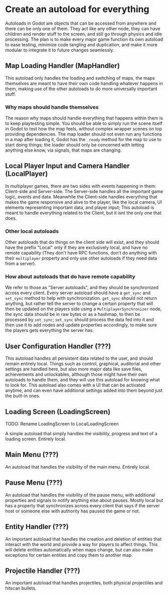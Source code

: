 # Create an autoload for everything

Autoloads in Godot are objects that can be accessed from anywhere and there can be only one of them. They act like any other node, they can have children and render stuff to the screen, and still go through physics and idle processing.
The plan is to make every major game function its own autoload to ease testing, minimize code tangling and duplication, and make it more modular to integrate it to future changes seamlessly.

## Map Loading Handler (MapHandler)
This autoload only handles the loading and switching of maps, the maps themselves are meant to have their own code handling whatever happens in them, making use of the other autoloads to do more universally important stuff.

### Why maps should handle themselves
The reason why maps should handle everything that happens within them is to keep playtesting simple. You should be able to simply run the scene itself in Godot to test how the map feels, without complex wrapper scenes on top providing dependencies. The map loader should not even run any functions in a map after loading it, Godot has the `_ready` method for the map to use to start doing things; the loader should only be concerned with letting anything else know, via signals, that maps are changing.

## Local Player Input and Camera Handler (LocalPlayer)
In multiplayer games, there are two sides with events happening in them: Client-side and Server-side. The Server-side handles all the important game logic, events and data. Meanwhile the Client-side handles everything that makes the game responsive and alive to the player, like the local camera, UI elements representing important data, and player input; This autoload is meant to handle everything related to the Client, but it isnt the only one that does. 

### Other local autoloads
Other autoloads that do things on the client side will exist, and they should have the prefix "Local" only if they are exclusively local, and have no remote capability (They don't have RPC functions, don't do anything with their `multiplayer` property and only use other autoloads if they need data from a server).

### How about autoloads that do have remote capability
We refer to those as "Server autoloads", and they should be synchronized across every client. Every server autoload should have a `get_sync` and `set_sync` method to help with synchronization. `get_sync` should not return anything, but rather tell the server to change a certain property that will then be updated on the players side using a `MultiplayerSynchronizer` node, the sync data should be in raw bytes or as a hashmap, to then be processed by `set_sync`; `set_sync` should process the data fed into it and then use it to add nodes and update properties accordingly, to make sure the players gets everything the server has.

## User Configuration Handler (???)
This autoload handles all persistent data related to the user, and should remain entirely local. Things such as control, graphical, auditorial and other settings are handled here, but also more major data like save files, achievements and unlockables, although those might have their own autoloads to handle them, and they will use this autoload for knowing what to look for.
This autoload also comes with a UI that can be activated anytime, and can even have additional settings added into them beyond just the built-in ones.

## Loading Screen (LoadingScreen)
TODO: Rename LoadingScreen to LocalLoadingScreen

A simple autoload that simply handles the visibility, progress and text of a loading screen. Entirely local.

## Main Menu (???)
An autoload that handles the visibility of the main menu. Entirely local.

## Pause Menu (???)
An autoload that handles the visibility of the pause menu, with additional properties and signals to notify anything else about pauses. Mostly local but has a property that synchronizes across every client that says if the server host or someone else with authority has paused the game or not.

## Entity Handler (???)
An important autoload that handles the creation and deletion of entities that interact with the world and provide a way for players to affect things. This will delete entities automatically when maps change, but can also make exceptions for certain entities and copy them to another map.

## Projectile Handler (???)
An important autoload that handles projectiles, both physical projectiles and hitscan bullets.
